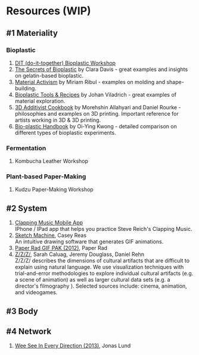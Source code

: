 # Resources (WIP)
## #1 Materiality
### Bioplastic
1. [DIT (do-it-together) Bioplastic Workshop](https://docs.google.com/presentation/d/1t4sRAW5a2WF1wRviMrBfHYIMqutQ26KYMfxUTWj9tdU/edit?usp=sharing)
1. [The Secrets of Bioplastic](https://issuu.com/nat_arc/docs/the_secrets_of_bioplastic_) by Clara Davis - great examples and insights on gelatin-based bioplastic.
1. [Material Activism](https://issuu.com/miriamribul/docs/miriam_ribul_recipes_for_material_a) by Miriam Ribul - examples on molding and shape-building.
1. [Bioplastic Tools & Recipes](https://issuu.com/johanviladrich/docs/bioplastic) by Johan Viladrich - great examples of material exploration. 
1. [3D Additivist Cookbook](http://www.morehshin.com/3d_additivist_cookbook/) by Morehshin Allahyari and Daniel Rourke - philosophies and examples on 3D printing. Important reference for artists working in 3D & 3D printing. 
1. [Bio-plastic Handbook](https://issuu.com/oi-ying/docs/bio-plastic_handbook2) by Oi-Ying Kwong - detailed comparison on different types of bioplastic experiments. 

### Fermentation
1. Kombucha Leather Workshop

### Plant-based Paper-Making
1. Kudzu Paper-Making Workshop

## #2 System
1. [Clapping Music Mobile App](http://clappingmusicapp.com/)   
IPhone / IPad app that helps you practice Steve Reich's Clapping Music. 
1. [Sketch Machine](https://sketchmachine.net/), Casey Reas   
An intuitive drawing software that generates GIF animations. 
1. [Paper Rad GIF PAK (2012)](http://classic.rhizome.org/the-download/2012/dec/), Paper Rad
1. [Z/Z/Z/](http://zzzbase.com/), Sarah Caluag, Jeremy Douglass, Daniel Rehn   
Z/Z/Z/ describes the dimensions of cultural artifacts that are difficult to explain using natural language. We use visualization techniques with trial-and-error methodologies to explore individual cultural artifacts (e.g. a scene of animation) as well as larger cultural data sets (e.g. a director's filmography ). Selected sources include: cinema, animation, and videogames.
## #3 Body
## #4 Network
1. [Wee See In Every Direction (2013)](http://classic.rhizome.org/the-download//), Jonas Lund

